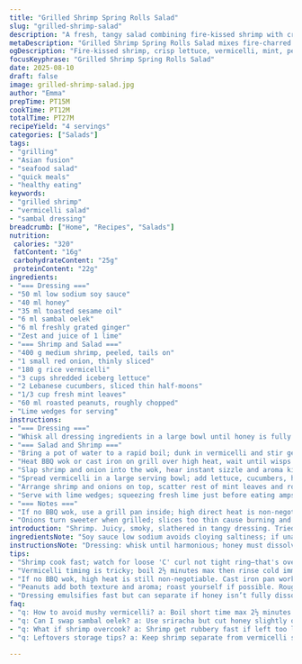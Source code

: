 ```yaml
---
title: "Grilled Shrimp Spring Rolls Salad"
slug: "grilled-shrimp-salad"
description: "A fresh, tangy salad combining fire-kissed shrimp with crisp veggies and chewy rice noodles tossed in a zesty, balanced dressing. Uses ginger-lime and sambal for heat; swaps cassonade with honey; and adds crunchy roasted peanuts for texture. Perfect grilled shrimp texture is key—watch for curl and slight char. Lettuce, mint, and cucumber layer cooling notes. Vermicelli soft but no mush. Dressing emulsifies quickly, clings just right. BBQ wok makes shrimp sing smoky notes. Timing is flexible when cues mastered; don’t overcook noodles or shrimp. Add crushed peanuts for contrast. Fresh lime wedges finish."
metaDescription: "Grilled Shrimp Spring Rolls Salad mixes fire-charred shrimp, crisp veggies, vermicelli, fresh mint, and a zingy ginger-lime-sambal dressing with crunchy peanuts."
ogDescription: "Fire-kissed shrimp, crisp lettuce, vermicelli, mint, peanuts tossed in zingy ginger-lime-sambal dressing. Char cues and texture tips included."
focusKeyphrase: "Grilled Shrimp Spring Rolls Salad"
date: 2025-08-10
draft: false
image: grilled-shrimp-salad.jpg
author: "Emma"
prepTime: PT15M
cookTime: PT12M
totalTime: PT27M
recipeYield: "4 servings"
categories: ["Salads"]
tags:
- "grilling"
- "Asian fusion"
- "seafood salad"
- "quick meals"
- "healthy eating"
keywords:
- "grilled shrimp"
- "vermicelli salad"
- "sambal dressing"
breadcrumb: ["Home", "Recipes", "Salads"]
nutrition: 
 calories: "320"
 fatContent: "16g"
 carbohydrateContent: "25g"
 proteinContent: "22g"
ingredients:
- "=== Dressing ==="
- "50 ml low sodium soy sauce"
- "40 ml honey"
- "35 ml toasted sesame oil"
- "6 ml sambal oelek"
- "6 ml freshly grated ginger"
- "Zest and juice of 1 lime"
- "=== Shrimp and Salad ==="
- "400 g medium shrimp, peeled, tails on"
- "1 small red onion, thinly sliced"
- "180 g rice vermicelli"
- "3 cups shredded iceberg lettuce"
- "2 Lebanese cucumbers, sliced thin half-moons"
- "1/3 cup fresh mint leaves"
- "60 ml roasted peanuts, roughly chopped"
- "Lime wedges for serving"
instructions:
- "=== Dressing ==="
- "Whisk all dressing ingredients in a large bowl until honey is fully dissolved; set aside. The oil should emulsify and form a thin shiny coat on the surface. Honey helps mellow sambal’s fire gently."
- "=== Salad and Shrimp ==="
- "Bring a pot of water to a rapid boil; dunk in vermicelli and stir gently. Cook about 2 1/2 minutes until tender but slightly chewy—don’t overdo or vermicelli collapses to mush. Drain, rinse briefly with cold water to halt cooking, drain again thoroughly; toss with a splash of dressing to prevent sticking."
- "Heat BBQ wok or cast iron on grill over high heat, wait until wisps of smoke start rising. While heating, toss shrimp and red onion in 3 tablespoons of dressing to coat well."
- "Slap shrimp and onion into the wok, hear instant sizzle and aroma kick in. Turn shrimp often, cook for 4-5 minutes until shrimp curl into loose 'C's and just turn opaque—look for pink with hints of darker char where in contact with pan. Avoid overcooking or rubbery bites."
- "Spread vermicelli in a large serving bowl; add lettuce, cucumbers, half the mint leaves, and nuts; drizzle remaining dressing; toss gently but fully."
- "Arrange shrimp and onions on top, scatter rest of mint leaves and roasted peanuts over salad for crunch contrast."
- "Serve with lime wedges; squeezing fresh lime just before eating amps brightness and balances richness."
- "=== Notes ==="
- "If no BBQ wok, use a grill pan inside; high direct heat is non-negotiable for that smoky char that cuts the luscious dressing. If missing sambal, use a splash of sriracha but reduce honey slightly or heat will dominate. Roasted peanuts optional but add crunch dimension and nutty aroma; break them before adding so textures come through."
- "Onions turn sweeter when grilled; slices too thin cause burning and bitterness. Toss with shrimp just before cooking to prevent mushy onion bits. Vermicelli can be substituted with thin rice noodles or even glass noodles if preferred, adjust cooking time accordingly."
introduction: "Shrimp. Juicy, smoky, slathered in tangy dressing. Tried tons of marinades but this combo sticks—ginger heat with honey sweetness and sharp lime. Fire up grill wok—best tool for char, that pop of flavor. Vermicelli slippery but forgiving if rinsed cold right at end. Crunchy lettuce, cool cucumbers, mint to lift all that fat and spice. Peanuts for bite; unexpected twist learned after many a bland salad disaster. Sometimes things get soggy, not here. Timing shrimp just right crucial—curls, color, that fragrance. Toss fast, eat fresh. A salad not to sit on. Each bite finessed balance. Tried mixing all beforehand—nah, lost texture. Grilled onions sweet at edges, sharp where raw. Complexity is simple."
ingredientsNote: "Soy sauce low sodium avoids cloying saltiness; if unavailable, dilute regular soy with water. Honey replaces the original brown sugar—more complex sugars, less grainy mouthfeel. Sesame oil toasted—buy fresh or make your own by briefly heating raw seeds and pressing; a game changer. Sambal oelek spicy, earthy, different from sriracha’s garlicky tones; bought it? Great. No? Use chili paste sparingly, watch heat creep. Shrimp sized medium provides tender meat with good chew; remove shells carefully, tails on keep presentation but optional. Red onion for sweetness when grilled but slice uniformly—too thick and it chars; too thin and it burns bitter. Vermicelli, make sure to use rice type—bean threads cook differently. Iceberg lettuce for crunch, crisp but water content needs draining elsewhere. Mint fresh—not dried—because aroma is key. Peanuts add crunch; unsalted preferred, roast yourself if possible. Lime zest adds bright acidity, don't skip or dressing falls flat."
instructionsNote: "Dressing: whisk until harmonious; honey must dissolve fully or separate later. Keep separate from shrimp except for quick marinate pre-grill so onion doesn’t soften in dressing for hours. Grill wok must be screaming hot before shrimp go in—you want immediate sizzle, almost dancing sizzling sounds; delayed means too cool, shrimp steam not sear; lose flavor. Turning shrimp frequently—every minute or so—ensures even cooking without drying out. Watch closely, shrimp curl shape signals done: curl into a tight ring—overcooked; loose ‘C’ shape—just right. Vermicelli timing is forgiving if rinsed cold quickly, stops gelatinization. Toss vermicelli immediately in some dressing to prevent clumping and flavor boost. Assembly last step; tossing all veggies and noodles with dressing lets flavors marry but don’t overdress or salad sogs fast. Top shrimp last keeps them visually distinct and texturally brilliant. Rest mint and peanuts on top just before serving to keep fresh notes and crunch alive. Squeeze lime fresh at table; acid brightens fats in dressing and offsets sweetness."
tips:
- "Shrimp cook fast; watch for loose 'C' curl not tight ring—that's overdone. Char spots show contact with wok heat, means flavor developed. Toss shrimp with onion last minute in dressing so onion won’t soften or turn mushy during marinade."
- "Vermicelli timing is tricky; boil 2½ minutes max then rinse cold immediately to stop cooking. Keeps texture chewy, not mush. Toss with some dressing right after draining to prevent clumping and add subtle flavor that settles fast."
- "If no BBQ wok, high heat is still non-negotiable. Cast iron pan works on grill or stovetop. Wait for wisps of smoke before shrimp go in; too cool means shrimp steam instead of sear, lose that smoky aroma and char crunch."
- "Peanuts add both texture and aroma; roast yourself if possible. Roughly chop so big pieces still crackle but don’t bite down hard. Add some to dressing for aroma, some on top to maintain crunch contrast alive at serving."
- "Dressing emulsifies fast but can separate if honey isn’t fully dissolved. Whisk vigorously until shiny, thin coat forms on surface. Use low sodium soy to keep sharpness balanced. Substitute honey with brown sugar but expect grainier mouthfeel."
faq:
- "q: How to avoid mushy vermicelli? a: Boil short time max 2½ minutes. Rinse cold, drain well. Toss with dressing after draining. Stops gelatinization. Clumping gone. Texture stays firm with bite. Skip extra soak or longer boil."
- "q: Can I swap sambal oelek? a: Use sriracha but cut honey slightly or will be too sweet. Sambal gives earthier spice, sriracha has garlic note—different profile entirely. Chili paste works too, but start small without overpowering."
- "q: What if shrimp overcook? a: Shrimp get rubbery fast if left too long. Watch curl shape, texture change. Use smaller shrimp or adjust time by shrimp size. If overcooked, slice thin and toss with salad still okay but no bounce left."
- "q: Leftovers storage tips? a: Keep shrimp separate from vermicelli salad. Store dressing on side if possible. Refrigerate in airtight containers max 1 day. Reheat shrimp quick or eat cold. Noodles soften over time—best eaten fresh."

---
```

